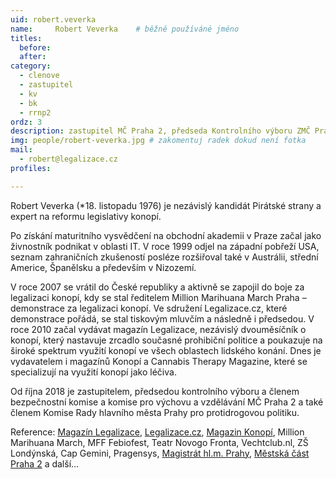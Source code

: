 ```yaml
---
uid: robert.veverka
name:     Robert Veverka  	# běžně používáné jméno
titles:
  before: 
  after: 
category:
  - clenove
  - zastupitel
  - kv
  - bk
  - rrnp2
ordz: 3
description: zastupitel MČ Praha 2, předseda Kontrolního výboru ZMČ Praha 2, vydavatel
img: people/robert-veverka.jpg # zakomentuj radek dokud není fotka
mail:
  - robert@legalizace.cz
profiles: 

---
```


 Robert Veverka (*18. listopadu 1976) je nezávislý kandidát Pirátské strany a expert na reformu legislativy konopí.

Po získání maturitního vysvědčení na obchodní akademii v Praze začal jako živnostník podnikat v oblasti IT. V roce 1999 odjel na západní pobřeží USA, seznam zahraničních zkušeností posléze rozšiřoval také v Austrálii, střední Americe, Španělsku a především v Nizozemí.

V roce 2007 se vrátil do České republiky a aktivně se zapojil do boje za legalizaci konopí, kdy se stal ředitelem Million Marihuana March Praha – demonstrace za legalizaci konopí. Ve sdružení Legalizace.cz, které demonstrace pořádá, se stal tiskovým mluvčím a následně i předsedou. V roce 2010 začal vydávat magazín Legalizace, nezávislý dvouměsíčník o konopí, který nastavuje zrcadlo současné prohibiční politice a poukazuje na široké spektrum využití konopí ve všech oblastech lidského konání. Dnes je vydavatelem i magazínů Konopí a Cannabis Therapy Magazine, které se specializují na využití konopí jako léčiva.

Od října 2018 je zastupitelem, předsedou kontrolního výboru a členem bezpečnostní komise a komise pro výchovu a vzdělávání MČ Praha 2 a také členem Komise Rady hlavního města Prahy pro protidrogovou politiku. 


Reference: [Magazín Legalizace](http://www.magazin-legalizace.cz/cs/), [Legalizace.cz](https://www.legalizace.cz/), [Magazin Konopí](https://magazin-konopi.cz/), Million Marihuana March, MFF Febiofest, Teatr Novogo Fronta, Vechtclub.nl, ZŠ Londýnská, Cap Gemini, Pragensys, [Magistrát hl.m. Prahy](http://www.praha.eu/jnp/cz/o_meste/primator_a_volene_organy/rada_2010_2014/rada/komise_rady/index.html?commissionId=34044), [Městská část Praha 2](http://urad.praha2.cz/appo/card/217/Veverka-Robert.html) a další… 

